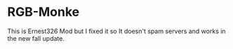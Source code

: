 # RGB-Monke
This is Ernest326 Mod but I fixed it so It doesn't spam servers and works in the new fall update.


